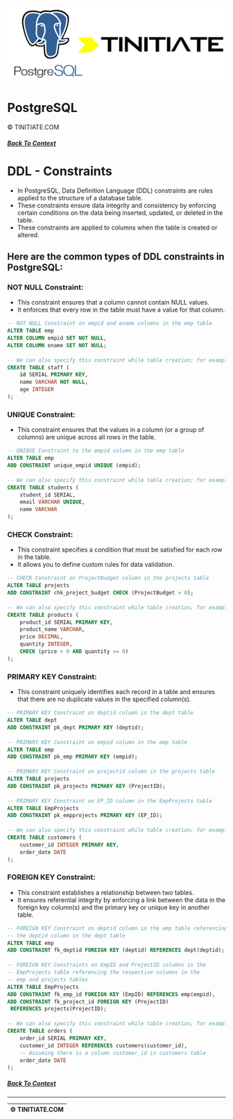 ![PostgreSQL Tinitiate Image](postgresql_tinitiate.png)

# PostgreSQL
&copy; TINITIATE.COM

##### [Back To Context](./README.md)

# DDL - Constraints
* In PostgreSQL, Data Definition Language (DDL) constraints are rules applied to the structure of a database table.
* These constraints ensure data integrity and consistency by enforcing certain conditions on the data being inserted, updated, or deleted in the table.
* These constraints are applied to columns when the table is created or altered.

## Here are the common types of DDL constraints in PostgreSQL:
### NOT NULL Constraint:
* This constraint ensures that a column cannot contain NULL values.
* It enforces that every row in the table must have a value for that column.
```sql
-- NOT NULL Constraint on empid and ename columns in the emp table
ALTER TABLE emp
ALTER COLUMN empid SET NOT NULL,
ALTER COLUMN ename SET NOT NULL;

-- We can also specify this constraint while table creation; for example 
CREATE TABLE staff (
    id SERIAL PRIMARY KEY,
    name VARCHAR NOT NULL,
    age INTEGER
);
```

### UNIQUE Constraint:
* This constraint ensures that the values in a column (or a group of columns) are unique across all rows in the table.
```sql
-- UNIQUE Constraint to the empid column in the emp table
ALTER TABLE emp
ADD CONSTRAINT unique_empid UNIQUE (empid);

-- We can also specify this constraint while table creation; for example
CREATE TABLE students (
    student_id SERIAL,
    email VARCHAR UNIQUE,
    name VARCHAR
);
```

### CHECK Constraint:
* This constraint specifies a condition that must be satisfied for each row in the table.
* It allows you to define custom rules for data validation.
```sql
-- CHECK Constraint on ProjectBudget column in the projects table
ALTER TABLE projects
ADD CONSTRAINT chk_project_budget CHECK (ProjectBudget > 0);

-- We can also specify this constraint while table creation; for example
CREATE TABLE products (
    product_id SERIAL PRIMARY KEY,
    product_name VARCHAR,
    price DECIMAL,
    quantity INTEGER,
    CHECK (price > 0 AND quantity >= 0)
);
```

### PRIMARY KEY Constraint:
* This constraint uniquely identifies each record in a table and ensures that there are no duplicate values in the specified column(s).
```sql
-- PRIMARY KEY Constraint on deptid column in the dept table
ALTER TABLE dept
ADD CONSTRAINT pk_dept PRIMARY KEY (deptid);

-- PRIMARY KEY Constraint on empid column in the emp table
ALTER TABLE emp 
ADD CONSTRAINT pk_emp PRIMARY KEY (empid);

-- PRIMARY KEY Constraint on projectid column in the projects table
ALTER TABLE projects 
ADD CONSTRAINT pk_projects PRIMARY KEY (ProjectID);

-- PRIMARY KEY Constraint on EP_ID column in the EmpProjects table
ALTER TABLE EmpProjects
ADD CONSTRAINT pk_empprojects PRIMARY KEY (EP_ID);

-- We can also specify this constraint while table creation; for example
CREATE TABLE customers (
    customer_id INTEGER PRIMARY KEY,
    order_date DATE
);
```

### FOREIGN KEY Constraint:
* This constraint establishes a relationship between two tables.
* It ensures referential integrity by enforcing a link between the data in the foreign key column(s) and the primary key or unique key in another table.
```sql
-- FOREIGN KEY Constraint on deptid column in the emp table referencing
-- the deptid column in the dept table
ALTER TABLE emp
ADD CONSTRAINT fk_deptid FOREIGN KEY (deptid) REFERENCES dept(deptid);

-- FOREIGN KEY Constraints on EmpID and ProjectID columns in the
-- EmpProjects table referencing the respective columns in the
-- emp and projects tables
ALTER TABLE EmpProjects
ADD CONSTRAINT fk_emp_id FOREIGN KEY (EmpID) REFERENCES emp(empid),
ADD CONSTRAINT fk_project_id FOREIGN KEY (ProjectID)
 REFERENCES projects(ProjectID);

-- We can also specify this constraint while table creation; for example
CREATE TABLE orders (
    order_id SERIAL PRIMARY KEY,
    customer_id INTEGER REFERENCES customers(customer_id),
    -- Assuming there is a column customer_id in customers table
    order_date DATE
);
```

##### [Back To Context](./README.md)
***
| &copy; TINITIATE.COM |
|----------------------|
